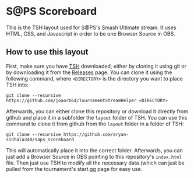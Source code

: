 # S@PS Scoreboard
This is the TSH layout used for S@PS's Smash Ultimate stream. It uses HTML, CSS, and Javascript in order to be one Browser Source in OBS.

## How to use this layout
First, make sure you have [TSH](https://github.com/joaorb64/TournamentStreamHelper) downloaded, either by cloning it using git or by downloading it from the [Releases](https://github.com/joaorb64/TournamentStreamHelper/releases/latest) page. You can clone it using the following command, where `<DIRECTORY>` is the directory you want to place TSH into:
```
git clone --recursive https://github.com/joaorb64/TournamentStreamHelper <DIRECTORY>
```

Afterwards, you can either clone this repository or download it directly from github and place it in a subfolder the `layout` folder of TSH. You can use this command to clone it from github from the `layout` folder in a folder of TSH:
```
git clone --recursive https://github.com/aryan-sinhala340/saps_scoreboard
```

This will automatically place it into the correct folder. Afterwards, you can just add a Browser Source in OBS pointing to this repository's `index.html` file. Then just use TSH to modify all the necessary data (which can just be pulled from the tournament's start.gg page for easy use.
